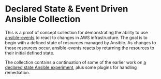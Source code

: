 # Declared State & Event Driven Ansible Collection

This is a proof of concept collection for demonstrating the ability to use [ansible-events](https://github.com/benthomasson/ansible-events) to react to changes in AWS infrastructure. The goal is to begin with a defined state of resources managed by Ansible. As changes to those resources occur, ansible-events reacts by returning the resources to their initial defined state.

The collection contains a continuation of some of the earlier work on [a declared state Ansible experiment](https://github.com/gravesm/gravesm.cloud), plus some plugins for handling remediation.
